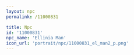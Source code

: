 ```yaml
---
layout: npc
permalink: /11000831

title: Npc
id: '11000831'
npc_name: 'Ellinia Man'
icon_url: 'portrait/npc/11000831_el_man2_p.png'
---
```


